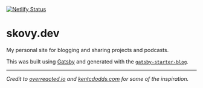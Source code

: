 [![Netlify Status](https://api.netlify.com/api/v1/badges/3d83aace-1d69-4805-ac1e-49dce31584e2/deploy-status)](https://app.netlify.com/sites/skovy/deploys)

# skovy.dev

My personal site for blogging and sharing projects and podcasts.

This was built using [Gatsby](https://www.gatsbyjs.org/) and generated with the [`gatsby-starter-blog`](https://github.com/gatsbyjs/gatsby-starter-blog).

---

_Credit to [overreacted.io](https://github.com/gaearon/overreacted.io) and [kentcdodds.com](https://github.com/kentcdodds/kentcdodds.com) for some of the inspiration._
